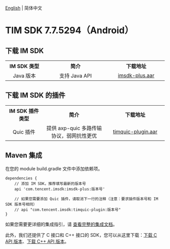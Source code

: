 [English](./README.md) | 简体中文

# TIM SDK 7.7.5294（Android）

## 下载 IM SDK

<table >
  <tr>
    <th width="220px" style="text-align:center">IM SDK 类型</th>
    <th width="440px" style="text-align:center">简介</th>
    <th width="340px" style="text-align:center">下载地址</th>
  </tr>

  <tr >
     <td style="text-align:center">Java 版本</td>
     <td style="text-align:center">支持 Java API</td>
     <td style="text-align:center"><a href="https://im.sdk.qcloud.com/download/plus/7.7.5294/imsdk-plus-7.7.5294.aar">imsdk-plus.aar</a></td>
  </tr>
</table>

## 下载 IM SDK 的插件

<table >
  <tr>
    <th width="220px" style="text-align:center">IM SDK 插件类型</th>
    <th width="440px" style="text-align:center">简介</th>
    <th width="340px" style="text-align:center">下载地址</th>
  </tr>

  <tr >
     <td style="text-align:center">Quic 插件</td>
     <td style="text-align:center">提供 axp-quic 多路传输协议，弱网抗性更优</td>
     <td style="text-align:center"><a href="https://im.sdk.qcloud.com/download/plus/7.7.5294/timquic-plugin-7.7.5294.aar">timquic-plugin.aar</a></td>
  </tr>
</table>


## Maven 集成
在您的 module build.gradle 文件中添加依赖项。
```
dependencies {
    // 添加 IM SDK，推荐填写最新的版本号
    api 'com.tencent.imsdk:imsdk-plus:版本号'

    // 如果您需要添加 Quic 插件，请取消下一行的注释（注意：要求插件版本号和 IM SDK 版本号相同）
    // api "com.tencent.imsdk:timquic-plugin:版本号"
}
```

如果您需要更详细的集成指引，请 [查看完整的集成文档](https://cloud.tencent.com/document/product/269/75283)。

此外，我们还提供了 C 接口和 C++ 接口的 SDK，您可以从这里下载：[下载 C API 版本](https://im.sdk.qcloud.com/download/plus/7.7.5294/cross_platform/ImSDK_Android_C_7.7.5294.zip)、[下载 C++ API 版本](https://im.sdk.qcloud.com/download/plus/7.7.5294/cross_platform/ImSDK_Android_CPP_7.7.5294.zip)。
